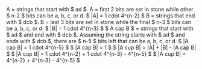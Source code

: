 A = strings that start with $ ad $. 
A = first 2 bits are set in stone while other $ n-2 $ bits can be a, b, c, or d. 
$ |A| = 1 cdot 4^{n-2} $ 
B = strings that end with $ dcb $. 
B = last 3 bits are set in stone while the final $ n-3 $ bits can be a, b, c, or d. 
$ |B| = 1 cdot 4^{n-3} $ 
$ A cap B $ = strings that start with $ ad $ and end with $ dcb $. 
Assuming the string starts with $ ad $ and ends with $ dcb $, there are $ n-5 $ bits left that can be a, b, c, or d. 
$ |A cap B| = 1 cdot 4^{n-5} $ 
$ |A cap B| = 1 $ 
$ |A cup B| = |A| + |B| - |A cap B| $ 
$ |A cup B| = 1 cdot 4^{n-2} + 1 cdot 4^{n-3} - 4^{n-5} $ 
$ |A cup B| = 4^{n-2} + 4^{n-3} - 4^{n-5} $
